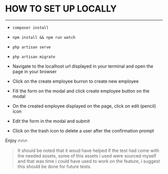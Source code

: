 # **HOW TO SET UP LOCALLY**

---

-   `composer install`

-   `npm install && npm run watch`

-   `php artisan serve`

-   `php artisan migrate`

-   Navigate to the localhost url displayed in your terminal and open the page in your browser

-   Click on the create employee burron to create new employee

-   Fill the form on the modal and click create employee button on the modal

-   On the created employee displayed on the page, click on edit (pencil) icon

-   Edit the form in the modal and submit

-   Click on the trash icon to delete a user after the confirmation prompt

Enjoy 🔥🔥🔥

> It should be noted that it woud have helped if the test had come with the needed assets, some of this assets i used were sourced myself and that was time i could have used to work on the feature, i suggest this should be done for future tests.
